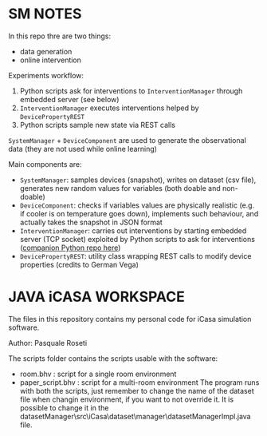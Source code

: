 # SM NOTES

In this repo thre are two things:
 - data generation
 - online intervention

Experiments workflow:
 1. Python scripts ask for interventions to `InterventionManager` through embedded server (see below)
 2. `InterventionManager` executes interventions helped by `DevicePropertyREST`
 3. Python scripts sample new state via REST calls

`SystemManager` + `DeviceComponent` are used to generate the observational data (they are not used while online learning)

Main components are:
 - `SystemManager`: samples devices (snapshot), writes on dataset (csv file), generates new random values for variables (both doable and non-doable)
 - `DeviceComponent`: checks if variables values are physically realistic (e.g. if cooler is on temperature goes down), implements such behaviour, and actually takes the snapshot in JSON format
 - `InterventionManager`: carries out interventions by starting embedded server (TCP socket) exploited by Python scripts to ask for interventions ([companion Python repo here](https://github.com/smarianimore/multiagent_algorithm))
 - `DevicePropertyREST`: utility class wrapping REST calls to modify device properties (credits to German Vega)

# JAVA iCASA WORKSPACE

The files in this repository contains my personal code for iCasa simulation software.

Author:
Pasquale Roseti

The scripts folder contains the scripts usable with the software:
- room.bhv : script for a single room environment
- paper_script.bhv : script for a multi-room environment
The program runs with both the scripts, just remember to change the name of the dataset file when changin environment, if you want to not override it.
It is possible to change it in the datasetManager\src\iCasa\dataset\manager\datasetManagerImpl.java file.

